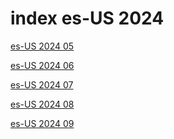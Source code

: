 # index es-US 2024

<a href="./05">es-US 2024 05</a>

<a href="./06">es-US 2024 06</a>

<a href="./07">es-US 2024 07</a>

<a href="./08">es-US 2024 08</a>

<a href="./09">es-US 2024 09</a>
